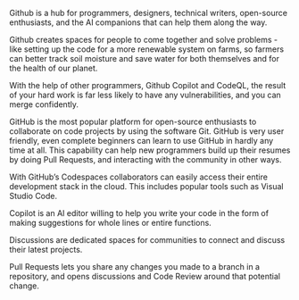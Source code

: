 Github is a hub for programmers, designers, technical writers, open-source enthusiasts, and the AI companions that can help them along the way.

Github creates spaces for people to come together and solve problems - like setting up the code for a more renewable system on farms, so farmers can better track soil moisture and save water for both themselves and for the health of our planet.

With the help of other programmers, Github Copilot and CodeQL, the result of your hard work is far less likely to have any vulnerabilities, and you can merge confidently.

GitHub is the most popular platform for open-source enthusiasts to collaborate on code projects by using the software Git. GitHub is very user friendly, even complete beginners can learn to use GitHub in hardly any time at all. This capability can help new programmers build up their resumes by doing Pull Requests, and interacting with the community in other ways.

With GitHub’s Codespaces collaborators can easily access their entire development stack in the cloud. This includes popular tools such as Visual Studio Code.

Copilot is an AI editor willing to help you write your code in the form of making suggestions for whole lines or entire functions.

Discussions are dedicated spaces for communities to connect and discuss their latest projects.

Pull Requests lets you share any changes you made to a branch in a repository, and opens discussions and Code Review around that potential change.
